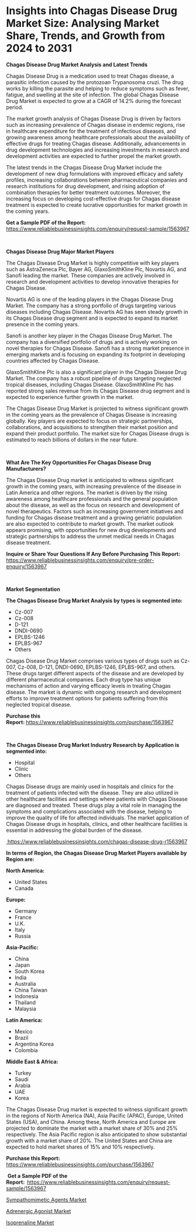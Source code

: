 <p><h1>Insights into Chagas Disease Drug Market Size: Analysing Market Share, Trends, and Growth from 2024 to 2031</h1></p><p><strong>Chagas Disease Drug Market Analysis and Latest Trends</strong></p>
<p><p>Chagas Disease Drug is a medication used to treat Chagas disease, a parasitic infection caused by the protozoan Trypanosoma cruzi. The drug works by killing the parasite and helping to reduce symptoms such as fever, fatigue, and swelling at the site of infection. The global Chagas Disease Drug Market is expected to grow at a CAGR of 14.2% during the forecast period.</p><p>The market growth analysis of Chagas Disease Drug is driven by factors such as increasing prevalence of Chagas disease in endemic regions, rise in healthcare expenditure for the treatment of infectious diseases, and growing awareness among healthcare professionals about the availability of effective drugs for treating Chagas disease. Additionally, advancements in drug development technologies and increasing investments in research and development activities are expected to further propel the market growth.</p><p>The latest trends in the Chagas Disease Drug Market include the development of new drug formulations with improved efficacy and safety profiles, increasing collaborations between pharmaceutical companies and research institutions for drug development, and rising adoption of combination therapies for better treatment outcomes. Moreover, the increasing focus on developing cost-effective drugs for Chagas disease treatment is expected to create lucrative opportunities for market growth in the coming years.</p></p>
<p><strong>Get a Sample PDF of the Report:&nbsp;</strong> <a href="https://www.reliablebusinessinsights.com/enquiry/request-sample/1563967">https://www.reliablebusinessinsights.com/enquiry/request-sample/1563967</a></p>
<p>&nbsp;</p>
<p><strong>Chagas Disease Drug Major Market Players</strong></p>
<p><p>The Chagas Disease Drug Market is highly competitive with key players such as AstraZeneca Plc, Bayer AG, GlaxoSmithKline Plc, Novartis AG, and Sanofi leading the market. These companies are actively involved in research and development activities to develop innovative therapies for Chagas Disease.</p><p>Novartis AG is one of the leading players in the Chagas Disease Drug Market. The company has a strong portfolio of drugs targeting various diseases including Chagas Disease. Novartis AG has seen steady growth in its Chagas Disease drug segment and is expected to expand its market presence in the coming years.</p><p>Sanofi is another key player in the Chagas Disease Drug Market. The company has a diversified portfolio of drugs and is actively working on novel therapies for Chagas Disease. Sanofi has a strong market presence in emerging markets and is focusing on expanding its footprint in developing countries affected by Chagas Disease.</p><p>GlaxoSmithKline Plc is also a significant player in the Chagas Disease Drug Market. The company has a robust pipeline of drugs targeting neglected tropical diseases, including Chagas Disease. GlaxoSmithKline Plc has reported strong sales revenue from its Chagas Disease drug segment and is expected to experience further growth in the market.</p><p>The Chagas Disease Drug Market is projected to witness significant growth in the coming years as the prevalence of Chagas Disease is increasing globally. Key players are expected to focus on strategic partnerships, collaborations, and acquisitions to strengthen their market position and expand their product portfolio. The market size for Chagas Disease drugs is estimated to reach billions of dollars in the near future.</p></p>
<p>&nbsp;</p>
<p><strong>What Are The Key Opportunities For Chagas Disease Drug Manufacturers?</strong></p>
<p><p>The Chagas Disease Drug market is  anticipated to witness significant growth in the coming years, with increasing prevalence of the disease in Latin America and other regions. The market is driven by the rising awareness among healthcare professionals and the general population about the disease, as well as the focus on research and development of novel therapeutics. Factors such as increasing government initiatives and funding for Chagas disease treatment and a growing geriatric population are also expected to contribute to market growth. The market outlook appears promising, with opportunities for new drug developments and strategic partnerships to address the unmet medical needs in Chagas disease treatment.</p></p>
<p><strong>Inquire or Share Your Questions If Any Before Purchasing This Report:</strong> <a href="https://www.reliablebusinessinsights.com/enquiry/pre-order-enquiry/1563967">https://www.reliablebusinessinsights.com/enquiry/pre-order-enquiry/1563967</a></p>
<p>&nbsp;</p>
<p><strong>Market Segmentation</strong></p>
<p><strong>The Chagas Disease Drug Market Analysis by types is segmented into:</strong></p>
<p><ul><li>Cz-007</li><li>Cz-008</li><li>D-121</li><li>DNDI-0690</li><li>EPLBS-1246</li><li>EPLBS-967</li><li>Others</li></ul></p>
<p><p>Chagas Disease Drug Market comprises various types of drugs such as Cz-007, Cz-008, D-121, DNDI-0690, EPLBS-1246, EPLBS-967, and others. These drugs target different aspects of the disease and are developed by different pharmaceutical companies. Each drug type has unique mechanisms of action and varying efficacy levels in treating Chagas disease. The market is dynamic with ongoing research and development efforts to improve treatment options for patients suffering from this neglected tropical disease.</p></p>
<p><strong>Purchase this Report:&nbsp;</strong><a href="https://www.reliablebusinessinsights.com/purchase/1563967">https://www.reliablebusinessinsights.com/purchase/1563967</a></p>
<p>&nbsp;</p>
<p><strong>The Chagas Disease Drug Market Industry Research by Application is segmented into:</strong></p>
<p><ul><li>Hospital</li><li>Clinic</li><li>Others</li></ul></p>
<p><p>Chagas Disease drugs are mainly used in hospitals and clinics for the treatment of patients infected with the disease. They are also utilized in other healthcare facilities and settings where patients with Chagas Disease are diagnosed and treated. These drugs play a vital role in managing the symptoms and complications associated with the disease, helping to improve the quality of life for affected individuals. The market application of Chagas Disease drugs in hospitals, clinics, and other healthcare facilities is essential in addressing the global burden of the disease.</p></p>
<p><a href="https://www.reliablebusinessinsights.com/chagas-disease-drug-r1563967">&nbsp;https://www.reliablebusinessinsights.com/chagas-disease-drug-r1563967</a></p>
<p><strong>In terms of Region, the Chagas Disease Drug Market Players available by Region are:</strong></p>
<p>
    <p> <strong> North America: </strong>
        <ul>
            <li>United States</li>
            <li>Canada</li>
        </ul>
        </p> 
    <p> <strong> Europe: </strong>
        <ul>
            <li>Germany</li>
            <li>France</li>
            <li>U.K.</li>
            <li>Italy</li>
            <li>Russia</li>
        </ul>
        </p> 
    <p> <strong> Asia-Pacific: </strong>
        <ul>
            <li>China</li>
            <li>Japan</li>
            <li>South Korea</li>
            <li>India</li>
            <li>Australia</li>
            <li>China Taiwan</li>
            <li>Indonesia</li>
            <li>Thailand</li>
            <li>Malaysia</li>
        </ul>
        </p> 
    <p> <strong> Latin America: </strong>
        <ul>
            <li>Mexico</li>
            <li>Brazil</li>
            <li>Argentina Korea</li>
            <li>Colombia</li>
        </ul>
        </p> 
    <p> <strong> Middle East & Africa: </strong>
        <ul>
            <li>Turkey</li>
            <li>Saudi</li>
            <li>Arabia</li>
            <li>UAE</li>
            <li>Korea</li>
        </ul>
    </p>
    </p>
<p><p>The Chagas Disease Drug market is expected to witness significant growth in the regions of North America (NA), Asia Pacific (APAC), Europe, United States (USA), and China. Among these, North America and Europe are projected to dominate the market with a market share of 30% and 25% respectively. The Asia Pacific region is also anticipated to show substantial growth with a market share of 20%. The United States and China are expected to hold market shares of 15% and 10% respectively.</p></p>
<p><strong>Purchase this Report: </strong><a href="https://www.reliablebusinessinsights.com/purchase/1563967">https://www.reliablebusinessinsights.com/purchase/1563967</a></p>
<p>&nbsp;<strong>Get a Sample PDF of the Report:&nbsp;&nbsp;</strong><a href="https://www.reliablebusinessinsights.com/enquiry/request-sample/1563967">https://www.reliablebusinessinsights.com/enquiry/request-sample/1563967</a></p>
<p><strong></strong></p>
<p><p><a href="https://github.com/KeeganBarrows2023/Market-Research-Report-List-2/blob/main/sympathomimetic-agents-market.md">Sympathomimetic Agents Market</a></p><p><a href="https://github.com/yemakinde/Market-Research-Report-List-3/blob/main/adrenergic-agonist-market.md">Adrenergic Agonist Market</a></p><p><a href="https://github.com/Alonsoolds3wq1d81czn8rbol/Market-Research-Report-List-3/blob/main/isoprenaline-market.md">Isoprenaline Market</a></p></p>